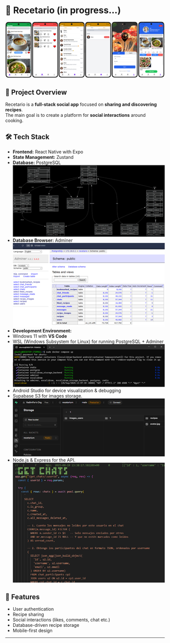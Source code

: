 # 📱 Recetario (in progress...)
![Progress Screenshot](assets/phone.png)

## 🚀 Project Overview
Recetario is a **full-stack social app** focused on **sharing and discovering recipes**.  
The main goal is to create a platform for **social interactions** around cooking.

## 🛠️ Tech Stack
- **Frontend:** React Native with Expo
- **State Management:** Zustand
- **Database:** PostgreSQL
  ![Progress Screenshot](assets/db_schema.png)
- **Database Browser:** Adminer
  ![Progress Screenshot](assets/adminer.png)
- **Development Environment:**
- Windows 11 with **VS Code**
- WSL (Windows Subsystem for Linux) for running PostgreSQL + Adminer
   ![Progress Screenshot](assets/cmd.png)
- Android Studio for device visualization & debugging
- Supabase S3 for images storage.
    ![Progress Screenshot](assets/supa.png)
- Node.js & Express for the API.
    ![Progress Screenshot](assets/node.png)

## 📂 Features 
- User authentication
- Recipe sharing
- Social interactions (likes, comments, chat etc.)
- Database-driven recipe storage
- Mobile-first design

---
